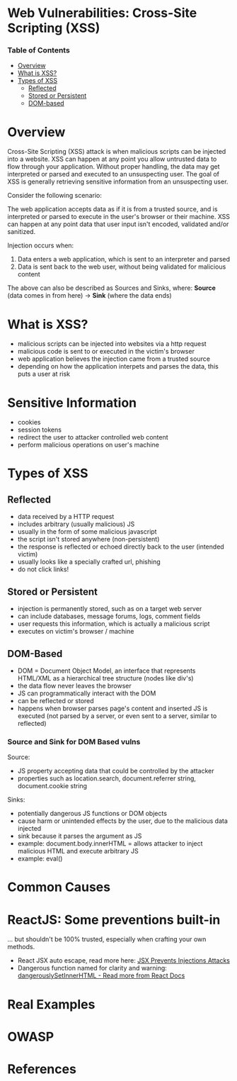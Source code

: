# Web Vulnerabilities: Cross-Site Scripting (XSS)

### Table of Contents

- [Overview](#overview)
- [What is XSS?](#what-is-xss)
- [Types of XSS](#types-of-xss)
  - [Reflected](#reflected)
  - [Stored or Persistent](#stored-or-persistent)
  - [DOM-based](#dom-based)

# Overview
Cross-Site Scripting (XSS) attack is when malicious scripts can be injected into a website. XSS can happen at any point you allow untrusted data to flow through your application. Without proper handling, the data may get interpreted or parsed and executed to an unsuspecting user. The goal of XSS is generally retrieving sensitive information from an unsuspecting user.

Consider the following scenario:



The web application accepts data as if it is from a trusted source, and is interpreted or parsed to execute in the user's browser or their machine. XSS can happen at any point data that user input isn't encoded, validated and/or sanitized. 

Injection occurs when:

1. Data enters a web application, which is sent to an interpreter and parsed
2. Data is sent back to the web user, without being validated for malicious content

The above can also be described as Sources and Sinks, where:
**Source** (data comes in from here) -> **Sink** (where the data ends)


# What is XSS?

- malicious scripts can be injected into websites via a http request
- malicious code is sent to or executed in the victim's browser
- web application believes the injection came from a trusted source
- depending on how the application interpets and parses the data, this puts a user at risk


# Sensitive Information
- cookies
- session tokens
- redirect the user to attacker controlled web content
- perform malicious operations on user's machine


# Types of XSS

## Reflected
- data received by a HTTP request
- includes arbitrary (usually malicious) JS
- usually in the form of some malicious javascript
- the script isn't stored anywhere (non-persistent)
- the response is reflected or echoed directly back to the user (intended victim)
- usually looks like a specially crafted url, phishing
- do not click links!

## Stored or Persistent
- injection is permanently stored, such as on a target web server
- can include databases, message forums, logs, comment fields
- user requests this information, which is actually a malicious script
- executes on victim's browser / machine

## DOM-Based
- DOM = Document Object Model, an interface that represents HTML/XML as a hierarchical tree structure (nodes like div's)
- the data flow never leaves the browser
- JS can programmatically interact with the DOM
- can be reflected or stored
- happens when browser parses page's content and inserted JS is executed (not parsed by a server, or even sent to a server, similar to reflected)


### Source and Sink for DOM Based vulns

Source:
- JS property accepting data that could be controlled by the attacker
- properties such as location.search, document.referrer string, document.cookie string

Sinks:
- potentially dangerous JS functions or DOM objects
- cause harm or unintended effects by the user, due to the malicious data injected
- sink because it parses the argument as JS
- example: document.body.innerHTML = allows attacker to inject malicious HTML and execute arbitrary JS
- example: eval()


# Common Causes


# ReactJS: Some preventions built-in
... but shouldn't be 100% trusted, especially when crafting your own methods.
- React JSX auto escape, read more here: [JSX Prevents Injections Attacks](https://reactjs.org/docs/introducing-jsx.html#jsx-prevents-injection-attacks)
- Dangerous function named for clarity and warning: [dangerouslySetInnerHTML - Read more from React Docs](https://reactjs.org/docs/dom-elements.html#dangerouslysetinnerhtml)

# Real Examples

# OWASP

# References
